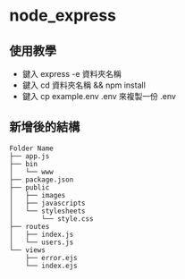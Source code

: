 # node_express
## 使用教學
- 鍵入 express -e 資料夾名稱
- 鍵入 cd 資料夾名稱 && npm install
- 鍵入 cp example.env .env 來複製一份 .env

## 新增後的結構
```
Folder Name
├── app.js
├── bin
│   └── www
├── package.json
├── public
│   ├── images
│   ├── javascripts
│   └── stylesheets
│       └── style.css
├── routes
│   ├── index.js
│   └── users.js
└── views
    ├── error.ejs
    └── index.ejs
```
